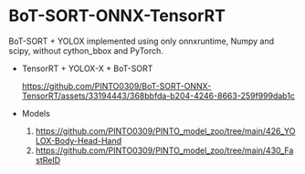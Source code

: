 # BoT-SORT-ONNX-TensorRT
BoT-SORT + YOLOX implemented using only onnxruntime, Numpy and scipy, without cython_bbox and PyTorch.

- TensorRT + YOLOX-X + BoT-SORT

  https://github.com/PINTO0309/BoT-SORT-ONNX-TensorRT/assets/33194443/368bbfda-b204-4246-8663-259f999dab1c

- Models
  
   1. https://github.com/PINTO0309/PINTO_model_zoo/tree/main/426_YOLOX-Body-Head-Hand
   2. https://github.com/PINTO0309/PINTO_model_zoo/tree/main/430_FastReID

